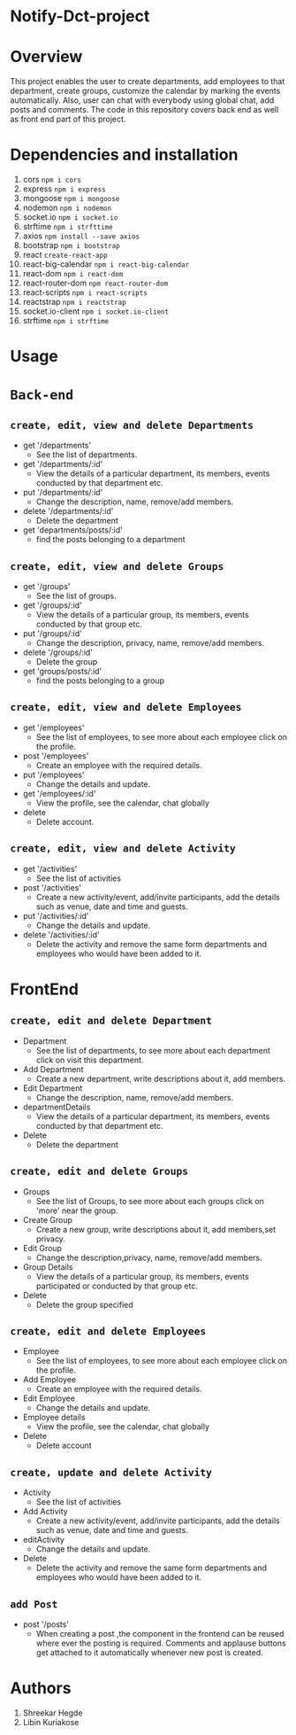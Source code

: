 # Notify-Dct-project
# Overview
This project enables the user to create departments, add employees to that department, create groups, customize the calendar by marking the events automatically. Also, user can chat with everybody using global chat, add posts and comments. The code in this repository covers back end as well as front end part of this project.
# Dependencies and installation
1. cors `npm i cors`
2. express `npm i express`
3. mongoose  `npm i mongoose`
4. nodemon `npm i nodemon`
5. socket.io `npm i socket.io`
6. strftime `npm i strfttime`
7. axios `npm install --save axios`
8. bootstrap `npm i bootstrap`
9. react `create-react-app`
10. react-big-calendar `npm i react-big-calendar`
11. react-dom `npm i react-dom`
12. react-router-dom `npm react-router-dom`
13. react-scripts `npm i react-scripts`
14. reactstrap `npm i reactstrap`
15. socket.io-client `npm i socket.io-client`
16. strftime `npm i strftime`
# Usage
# `Back-end`
 ## `create, edit, view and delete Departments`
- get '/departments'
  - See the list of departments.
- get '/departments/:id'
  - View the details of a particular department, its members, events conducted by that department etc.
- put '/departments/:id'
  - Change the description, name, remove/add members.
- delete '/departments/:id'
  - Delete the department
- get 'departments/posts/:id' 
  - find the posts belonging to a department
 ## `create, edit, view and delete Groups`
- get '/groups'
  - See the list of groups.
- get '/groups/:id'
  - View the details of a particular group, its members, events conducted by that group etc.
- put '/groups/:id'
  - Change the description, privacy, name, remove/add members.
- delete '/groups/:id'
  - Delete the group
- get 'groups/posts/:id' 
  - find the posts belonging to a group
## `create, edit, view and delete Employees`
- get '/employees'
  - See the list of employees, to see more about each employee click on the profile.
- post '/employees'
  - Create an employee with the required details.
- put '/employees'
  - Change the details and update.
- get '/employees/:id'
  - View the profile, see the calendar, chat globally
- delete
  - Delete account.
## `create, edit, view and delete Activity`
- get '/activities'
  - See the list of activities
- post '/activities'
  - Create a new activity/event, add/invite participants, add the details such as venue, date and time and guests.
- put '/activities/:id'
  - Change the details and update.
- delete '/activities/:id'
  - Delete the activity and remove the same form departments and employees who would have been added to it.
  
# FrontEnd  
  
## `create, edit and delete Department`
- Department
  - See the list of departments, to see more about each department click on visit this department.
- Add Department
  - Create a new department, write descriptions about it, add members.
- Edit Department
  - Change the description, name, remove/add members.
- departmentDetails
  - View the details of a particular department, its members, events conducted by that department etc.
- Delete 
  - Delete the department
## `create, edit and delete Groups`
- Groups
  - See the list of Groups, to see more about each groups click on 'more' near the group.
- Create Group
  - Create a new group, write descriptions about it, add members,set privacy.
- Edit Group
  - Change the description,privacy, name, remove/add members.
- Group Details
  - View the details of a particular group, its members, events participated or conducted by that group etc.
- Delete 
  - Delete the group specified
## `create, edit and delete Employees`
- Employee
  - See the list of employees, to see more about each employee click on the profile.
- Add Employee
  - Create an employee with the required details.
- Edit Employee
  - Change the details and update.
- Employee details
  - View the profile, see the calendar, chat globally
- Delete
  - Delete account
## `create, update and delete Activity`
- Activity
  - See the list of activities
- Add Activity
  - Create a new activity/event, add/invite participants, add the details such as venue, date and time and guests.
- editActivity
  - Change the details and update.
- Delete
  - Delete the activity and remove the same form departments and employees who would have been added to it.
## `add Post`
- post '/posts'
  - When creating a post ,the component in the frontend can be reused where ever the posting is required. Comments and applause
    buttons get attached to it automatically whenever new post is created.
# Authors
1. Shreekar Hegde
2. Libin Kuriakose
 

